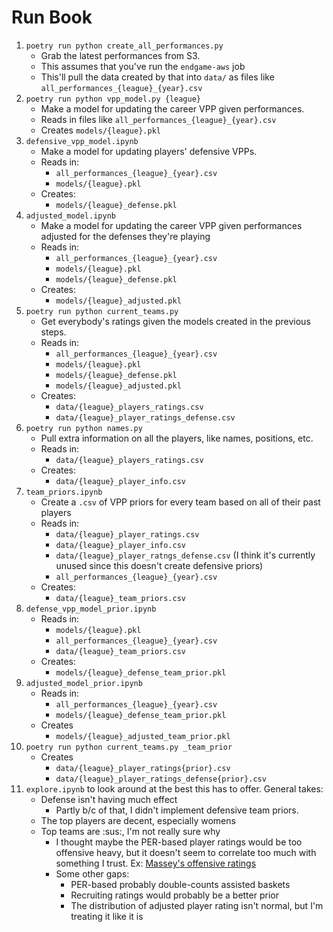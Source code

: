 # Run Book

1. `poetry run python create_all_performances.py`
    - Grab the latest performances from S3.
    - This assumes that you've run the `endgame-aws` job
    - This'll pull the data created by that into `data/`
        as files like `all_performances_{league}_{year}.csv`
1. `poetry run python vpp_model.py {league}`
    - Make a model for updating the career VPP given performances.
    - Reads in files like `all_performances_{league}_{year}.csv`
    - Creates `models/{league}.pkl`
1. `defensive_vpp_model.ipynb`
    - Make a model for updating players' defensive VPPs.
    - Reads in:
        - `all_performances_{league}_{year}.csv`
        - `models/{league}.pkl`
    - Creates:
        - `models/{league}_defense.pkl`
1. `adjusted_model.ipynb`
    - Make a model for updating the career VPP given performances adjusted for the defenses they're playing
    - Reads in:
        - `all_performances_{league}_{year}.csv`
        - `models/{league}.pkl`
        - `models/{league}_defense.pkl`
    - Creates:
        - `models/{league}_adjusted.pkl`
1. `poetry run python current_teams.py`
    - Get everybody's ratings given the models created in the previous steps.
    - Reads in:
        - `all_performances_{league}_{year}.csv`
        - `models/{league}.pkl`
        - `models/{league}_defense.pkl`
        - `models/{league}_adjusted.pkl`
    - Creates:
        - `data/{league}_players_ratings.csv`
        - `data/{league}_player_ratings_defense.csv`
1. `poetry run python names.py`
    - Pull extra information on all the players, like names, positions, etc.
    - Reads in:
        - `data/{league}_players_ratings.csv`
    - Creates:
        - `data/{league}_player_info.csv`
1. `team_priors.ipynb`
    - Create a `.csv` of VPP priors for every team based on all of their past players
    - Reads in:
        - `data/{league}_player_ratings.csv`
        - `data/{league}_player_info.csv`
        - `data/{league}_player_ratngs_defense.csv` (I think it's currently unused since this doesn't create defensive priors)
        - `all_performances_{league}_{year}.csv`
    - Creates:
        - `data/{league}_team_priors.csv`
1. `defense_vpp_model_prior.ipynb`
    - Reads in:
        - `models/{league}.pkl`
        - `all_performances_{league}_{year}.csv`
        - `data/{league}_team_priors.csv`
    - Creates:
        - `models/{league}_defense_team_prior.pkl`
1. `adjusted_model_prior.ipynb`
    - Reads in:
        - `all_performances_{league}_{year}.csv`
        - `models/{league}_defense_team_prior.pkl`
    - Creates
        - `models/{league}_adjusted_team_prior.pkl`
1. `poetry run python current_teams.py _team_prior`
    - Creates
        - `data/{league}_player_ratings{prior}.csv`
        - `data/{league}_player_ratings_defense{prior}.csv`
1. `explore.ipynb` to look around at the best this has to offer. General takes:
    - Defense isn't having much effect
        - Partly b/c of that, I didn't implement defensive team priors.
    - The top players are decent, especially womens
    - Top teams are :sus:, I'm not really sure why
        - I thought maybe the PER-based player ratings would be too offensive heavy,
            but it doesn't seem to correlate too much with something I trust.
            Ex: [Massey's offensive ratings](https://masseyratings.com/cbw/ncaa-d1/ratings)
        - Some other gaps:
            - PER-based probably double-counts assisted baskets
            - Recruiting ratings would probably be a better prior
            - The distribution of adjusted player rating isn't normal,
                but I'm treating it like it is
